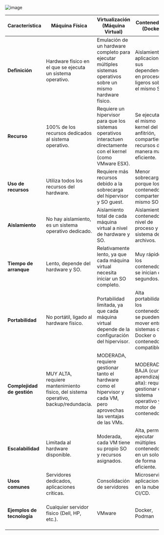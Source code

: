 

![image](https://github.com/user-attachments/assets/9604773c-6b85-4c66-a955-be002107e7b7)


| Característica                   | Máquina Física                      | Virtualización (Máquina Virtual)          | Contenedores (Docker)         | Kubernetes                                 |
|----------------------------------|-------------------------------------|------------------------------------------|------------------------------------------|--------------------------------------------|
| **Definición**                   | Hardware físico en el que se ejecuta un sistema operativo. | Emulación de un hardware completo para ejecutar múltiples sistemas operativos sobre un mismo hardware físico. | Aislamiento de aplicaciones y sus dependencias en procesos ligeros sobre el mismo SO. | Orquestación y gestión de contenedores en clústeres distribuidos. |
| **Recurso**                      | 100% de los recursos dedicados al sistema operativo. | Requiere un hipervisor para que los sistemas operativos interactuen directamente con el kernel (como VMware ESX). | Se ejecuta en el mismo kernel del SO anfitrión, compartiendo recursos de manera más eficiente. | Coordina y gestiona múltiples contenedores y nodos en un clúster. |
| **Uso de recursos**              | Utiliza todos los recursos del hardware. | Requiere más recursos debido a la sobrecarga del hipervisor y SO guest. | Menor sobrecarga porque los contenedores comparten el mismo SO. | Depende de los contenedores gestionados, optimizando recursos en un clúster. |
| **Aislamiento**                  | No hay aislamiento, es un sistema operativo dedicado. | Aislamiento total de cada máquina virtual a nivel de hardware y SO. | Aislamiento de contenedor: a nivel de proceso y sistema de archivos. | Aislamiento de contenedor |
| **Tiempo de arranque**           | Lento, depende del hardware y SO.    | Relativamente lento, ya que cada máquina virtual necesita iniciar un SO completo. | Muy rápido, los contenedores se inician en segundos. | Coordina y programa el arranque de contenedores en diferentes nodos de manera rápida. |
| **Portabilidad**                 | No portátil, ligado al hardware físico. | Portabilidad limitada, ya que cada máquina virtual depende de la configuración del hipervisor. | Alta portabilidad, los contenedores se pueden mover entre sistemas con Docker o contenedores compatibles. | Extremadamente portátil en entornos de clústeres distribuidos en diferentes infraestructuras. |
| **Complejidad de gestión**       | MUY ALTA, requiere mantenimiento físico, del sistema operativo, backup/redundacia. | MODERADA, requiere gestionar tanto el hardware como el hipervisor y cada VM, pero aprovechas las ventajas de las VMs. | MODERADA-BAJA (curva aprendizaje alta): requiere gestionar el sistema operativo y el motor de contenedores | BAJA (curva aprendizaje más alta): requiere saber de contenedores |
| **Escalabilidad**                | Limitada al hardware disponible.     | Moderada, cada VM tiene su propio SO y recursos asignados. | Alta, permite ejecutar múltiples contenedores en un solo SO de forma eficiente. | Muy alta, permite escalar automáticamente los contenedores en función de la carga entre varias máquinas |
| **Usos comunes**                 | Servidores dedicados, aplicaciones críticas. | Consolidación de servidores | Microservicios, aplicaciones en la nube, CI/CD. | Microservicios, aplicaciones en la nube, CI/CD. |
| **Ejemplos de tecnología**       | Cualquier servidor físico (Dell, HP, etc.). | VMware | Docker, Podman | Kubernetes - OpenShift, Rancher, Kubernetes Vanilla |
